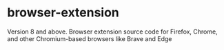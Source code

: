 # browser-extension
Version 8 and above. Browser extension source code for Firefox, Chrome, and other Chromium-based browsers like Brave and Edge
